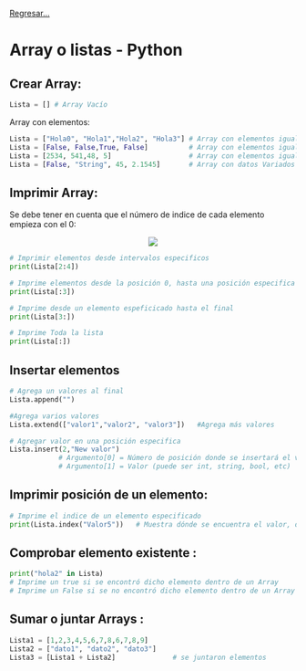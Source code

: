 [Regresar...](../README.md)
# Array o listas - Python

## Crear Array:
````py
Lista = [] # Array Vacío
````
Array con elementos:
````py
Lista = ["Hola0", "Hola1","Hola2", "Hola3"] # Array con elementos iguales
Lista = [False, False,True, False]          # Array con elementos iguales
Lista = [2534, 541,48, 5]                   # Array con elementos iguales
Lista = [False, "String", 45, 2.1545]       # Array con datos Variados
````

## Imprimir Array:
Se debe tener en cuenta que el número de indice de cada elemento empieza con el 0:
<p align="center">
    <img src="https://i.imgur.com/gCtkHJS.png">
 </p>

````py
# Imprimir elementos desde intervalos especificos
print(Lista[2:4]) 

# Imprime elementos desde la posición 0, hasta una posición especifica
print(Lista[:3])

# Imprime desde un elemento espeficicado hasta el final
print(Lista[3:]) 

# Imprime Toda la lista
print(Lista[:])       
````

## Insertar elementos
````py
# Agrega un valores al final
Lista.append("")     

#Agrega varios valores 
Lista.extend(["valor1","valor2", "valor3"])   #Agrega más valores

# Agregar valor en una posición especifica
Lista.insert(2,"New valor")   
            # Argumento[0] = Número de posición donde se insertará el valor
            # Argumento[1] = Valor (puede ser int, string, bool, etc)
````
## Imprimir posición de un elemento:
````py
# Imprime el indice de un elemento especificado
print(Lista.index("Valor5"))   # Muestra dónde se encuentra el valor, desde izquierd a derecha  
````
## Comprobar elemento existente :
````py
print("hola2" in Lista)   
# Imprime un true si se encontró dicho elemento dentro de un Array
# Imprime un False si se no encontró dicho elemento dentro de un Array
````
## Sumar o juntar Arrays :
````py
Lista1 = [1,2,3,4,5,6,7,8,6,7,8,9]
Lista2 = ["dato1", "dato2", "dato3"]
Lista3 = [Lista1 + Lista2]              # se juntaron elementos
````


